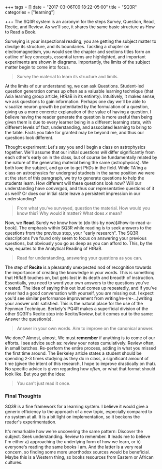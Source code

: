 +++
tags = []
date = "2017-03-06T09:18:22-05:00"
title = "SQ3R"
categories = ["learning"]

+++
The SQ3R system is an acronym for the steps Survey, Question, Read, Recite, and
Review. As we'll see, it shares the same basic structure as How to Read a Book.

Surveying is your inspectional reading; you are getting the subject matter to
divulge its structure, and its boundaries. Tackling a chapter on
electromagnetism, you would see the chapter and sections titles form an outline
of key concepts, essential terms are highlighted, and important experiments are
shown in diagrams. Importantly, the limits of the subject matter begin to come
into focus.

> Survey the material to learn its structure and limits.

At the limits of our understanding, we can ask Questions. Student-led question
generation comes up often as a valuable learning technique (that Asia learning
group article, HtRaB in its entirety). Intuitively, it makes sense; we ask
questions to gain information. Perhaps one day we'll be able to visualize
neuron growth be potentiated by the formulation of a question, giving us a more
concrete explanation of the value of having a question. I believe having the
reader generate the question is more useful than being given them is due to
every learner being in a different learning state, with different levels of
fact, understanding, and associated learning to bring to the table. Facts you
take for granted may be beyond me, and thus our questions look different.

Thought experiment: Let's say you and I begin a class on astrophysics together.
We'll assume that our initial questions _will_ differ significantly from each
other's early on in the class, but of course be fundamentally related by the
nature of the generating material being the same (astrophysics). We both love
the subject, and go on to get PhDs in the field. While TA'ing a class on
astrophysics for undergrad studnets in the same position we were at the start of
this paragraph, we try to generate questions to help the students learn. How
different will these questions look now? Will our understanding have
_converged_, and thus our representative questions of it as well? Or does our
initial state leave a persistent impression in our understanding?

> From what you've surveyed, question the material. How would you know this? Why
> would it matter? What does _x_ mean?

Now, we __Read__. Surely we know how to (do this by now)[#how-to-read-a-book].
The emphasis within SQ3R while reading is to seek answers to the questions
from the previous step, your "early research". The SQ3R descriptions I've found
only seem to focus on answering your previous questions, but obviously you go as
deep as you can afford to. This, by the way, equates to the Analytical Reading
of HtRaB.

> Read for understanding, answering your questions as you can.

The step of __Recite__ is a pleasantly unexpected nod of recognition towards the
importance of creating the knowledge in your words. This is something that HtRaB
touches on, but gets lost in its depth and breadth of instruction. Essentially,
you need to word your own answers to the questions you've created. The idea of
saying this out loud comes up repeatedly, and if you've never had a good
conversation with yourself, you _are_ missing out. I expect you'd see similar
performance improvement from writing/re-(re-...)writing your answer until
satisfied. This is the natural place for the use of the Feynman Technique.
Berkely's PQ4R makes a superficial division of the other SQ3R's Recite step into
Recite/Review, but it comes out to the same: Answer the question(s).

> Answer in your own words. Aim to improve on the canonical answer.

We done? Almost, almost. We must __remember__ if anything is to come of our
efforts.  I see advice such as: review your notes cumulatively. Review often,
in small batches. Re-perform the entire process, adding in what you missed the
first time around. The Berkeley article states a student should be spending 2-3
times studying as they do in class, a significant amount of time (given the intent of
this research, I hope to improve drastically on that). No specific advice is
given regarding how _often_, or what that format should look like. But you get
the idea:

> You can't just read it once.

### Final Thoughts
SQ3R is a fine framework for a learning system. I believe it would give a
generic efficiency to the approach of a new topic, especially compared to no
system at all.  It is a bit light on implementation, so it beckons the reader's
experimentation.

It's remarkable how we're uncovering the same pattern: Discover the subject.
Seek understanding. Review to remember. It leads me to believe I'm either a)
approaching the underlying form of how we learn, or b) everyone's reading the
same books I am.  And the latter is a very real concern, so finding some more
unorthodox sources would be beneficial. Maybe this is a Western thing, so
books resources from Eastern or African cultures.

[SQ3R: A Reading Technique]: https://www2.cortland.edu/community/outreach/ace/sq3r-a-reading-technique.dot
[SQ3R Learning/Study System]: http://www.atmo.arizona.edu/students/courselinks/spring99/atmo336-hahmann/336study.html
[How Students Learn -- and How We Can Help Them]: http://socrates.berkeley.edu/~kihlstrm/GSI_2011.htm

